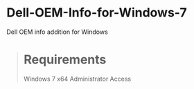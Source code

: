 # Dell-OEM-Info-for-Windows-7
Dell OEM info addition for Windows

> # Requirements
> Windows 7 x64
> Administrator Access
